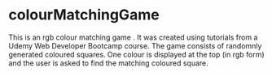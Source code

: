 # colourMatchingGame
This is an rgb colour matching game . It was created using tutorials from a Udemy Web Developer Bootcamp course. 
The game consists of randomnly generated coloured squares.
One colour is displayed at the top (in rgb form) and the user is asked to find the matching coloured square.
